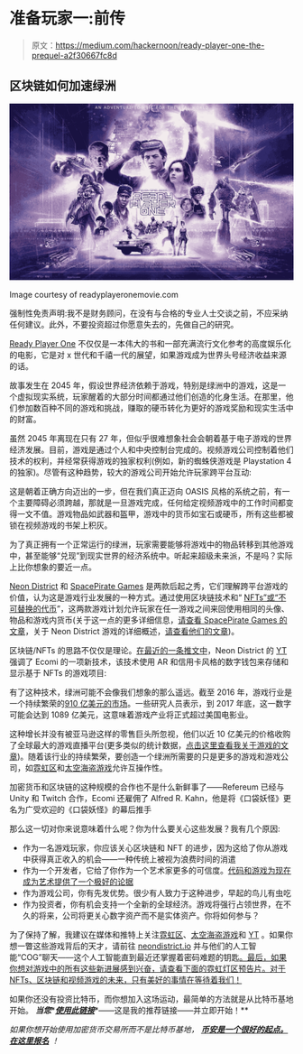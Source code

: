 # 准备玩家一:前传

> 原文：<https://medium.com/hackernoon/ready-player-one-the-prequel-a2f30667fc8d>

## 区块链如何加速绿洲

![](img/6dd57b4296e07724e79a9460672f89b0.png)

Image courtesy of readyplayeronemovie.com

强制性免责声明:我不是财务顾问，在没有与合格的专业人士交谈之前，不应采纳任何建议。此外，不要投资超过你愿意失去的，先做自己的研究。

[Ready Player One](https://www.youtube.com/watch?v=cSp1dM2Vj48) 不仅仅是一本伟大的书和一部充满流行文化参考的高度娱乐化的电影，它是对 x 世代和千禧一代的展望，如果游戏成为世界头号经济收益来源的话。

故事发生在 2045 年，假设世界经济依赖于游戏，特别是绿洲中的游戏，这是一个虚拟现实系统，玩家醒着的大部分时间都通过他们创造的化身生活。在那里，他们参加数百种不同的游戏和挑战，赚取的硬币转化为更好的游戏奖励和现实生活中的财富。

虽然 2045 年离现在只有 27 年，但似乎很难想象社会会朝着基于电子游戏的世界经济发展。目前，游戏是通过个人和中央控制台完成的。视频游戏公司控制着他们技术的权利，并经常获得游戏的独家权利(例如，新的蜘蛛侠游戏是 Playstation 4 的独家)。尽管有这种趋势，较大的游戏公司开始允许玩家跨平台互动:

这是朝着正确方向迈出的一步，但在我们真正迈向 OASIS 风格的系统之前，有一个主要障碍必须跨越，那就是一旦游戏完成，任何给定视频游戏中的工作时间都变得一文不值。游戏物品如武器和盔甲，游戏中的货币如宝石或硬币，所有这些都被锁在视频游戏的书架上积灰。

为了真正拥有一个正常运行的绿洲，玩家需要能够将游戏中的物品转移到其他游戏中，甚至能够“兑现”到现实世界的经济系统中。听起来超级未来派，不是吗？实际上比你想象的要近一点。

[Neon District](https://medium.com/u/9c59515ce072?source=post_page-----a2f30667fc8d--------------------------------) 和 [SpacePirate Games](https://medium.com/u/f543d5f4dd72?source=post_page-----a2f30667fc8d--------------------------------) 是两款后起之秀，它们理解跨平台游戏的价值，认为这是游戏行业发展的一种方式。通过使用区块链技术和“ [NFTs”或“不可替换的代币](https://en.wikipedia.org/wiki/Non-fungible_token)”，这两款游戏计划允许玩家在任一游戏之间来回使用相同的头像、物品和游戏内货币(关于这一点的更多详细信息，[请查看 SpacePirate Games 的文章](/age-of-rust-game/why-were-part-of-the-blockchain-game-multiverse-f06207f5f90f)，关于 Neon District 游戏的详细概述，[请查看他们的文章](/blockadegames/neon-district-a-tech-noir-adventure-on-the-ethereum-blockchain-d25c3b1226c7))。

区块链/NFTs 的思路不仅仅是理论。[在最近的一条推文中](https://twitter.com/ecomi_/status/1038009298196938752)，Neon District 的 [YT](https://medium.com/u/7590d0ca7b2?source=post_page-----a2f30667fc8d--------------------------------) 强调了 Ecomi 的一项新技术，该技术使用 AR 和信用卡风格的数字钱包来存储和显示基于 NFTs 的游戏项目:

有了这种技术，绿洲可能不会像我们想象的那么遥远。截至 2016 年，游戏行业是一个持续繁荣的[910 亿美元的市场](https://venturebeat.com/2016/12/21/worldwide-game-industry-hits-91-billion-in-revenues-in-2016-with-mobile-the-clear-leader/)。一些研究人员表示，到 2017 年底，这一数字可能会达到 1089 亿美元，这意味着游戏产业将正式超过美国电影业。

这种增长并没有被亚马逊这样的零售巨头所忽视，他们以近 10 亿美元的价格收购了全球最大的游戏直播平台(更多类似的统计数据，[点击这里查看我关于游戏的文章](/@cryptoginger/how-crypto-will-upset-the-91-billion-gaming-industry-e661e1b61ae))。随着该行业的持续繁荣，要创造一个绿洲所需要的只是更多的游戏和游戏公司，如[霓虹区](https://medium.com/u/9c59515ce072?source=post_page-----a2f30667fc8d--------------------------------)和[太空海盗游戏](https://medium.com/u/f543d5f4dd72?source=post_page-----a2f30667fc8d--------------------------------)允许互操作性。

加密货币和区块链的这种规模的合作也不是什么新鲜事了——Refereum 已经与 Unity 和 Twitch 合作，Ecomi 还雇佣了 Alfred R. Kahn，他是将《口袋妖怪》更名为广受欢迎的《口袋妖怪》的幕后推手

那么这一切对你来说意味着什么呢？你为什么要关心这些发展？我有几个原因:

*   作为一名游戏玩家，你应该关心区块链和 NFT 的进步，因为这给了你从游戏中获得真正收入的机会——一种传统上被视为浪费时间的消遣
*   作为一个开发者，它给了你作为一个艺术家更多的可信度。[代码和游戏为现在成为艺术提供了一个极好的论据](https://twitter.com/coin_artist/status/1037340706971508736)
*   作为游戏公司，你有先发优势。很少有人致力于这种进步，早起的鸟儿有虫吃
*   作为投资者，你有机会支持一个全新的全球经济。游戏将强行占领世界，在不久的将来，公司将更关心数字资产而不是实体资产。你将如何参与？

为了保持了解，我建议在媒体和推特上关注[霓虹区](https://medium.com/u/9c59515ce072?source=post_page-----a2f30667fc8d--------------------------------)、[太空海盗游戏](https://medium.com/u/f543d5f4dd72?source=post_page-----a2f30667fc8d--------------------------------)和 [YT](https://medium.com/u/7590d0ca7b2?source=post_page-----a2f30667fc8d--------------------------------) 。如果你想一瞥这些游戏背后的天才，请前往 [neondistrict.io](https://neondistrict.io) 并与他们的人工智能“COG”聊天——这个人工智能直到最近还掌握着密码难题的钥匙[。最后，如果你想对游戏中的所有这些新进展感到兴奋，请查看下面的霓虹灯区预告片。对于 NFTs、区块链和视频游戏的未来，只有美好的事情在等待着我们！](/blockadegames/cog1347-1-ai-puzzle-prize-pool-recap-8ba3940a4c06)

如果你还没有投资比特币，而你想加入这场运动，最简单的方法就是从比特币基地开始。 ***当您****[***使用此链接***](https://www.coinbase.com/join/589a032d2c1f1600ed8731e2)*——这是我的推荐链接——并立即开始！**

**如果你想开始使用加密货币交易所而不是比特币基地，* [***币安是一个很好的起点。在这里报名***](https://www.binance.com/?ref=10273605) *！**